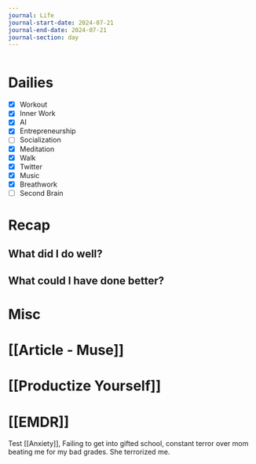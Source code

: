 ```yaml
---
journal: Life
journal-start-date: 2024-07-21
journal-end-date: 2024-07-21
journal-section: day
---
```


```calendar-nav
```

# Dailies

- [x] Workout
- [x] Inner Work
- [x] AI
- [x] Entrepreneurship
- [ ] Socialization
- [x] Meditation
- [x] Walk
- [x] Twitter
- [x] Music
- [x] Breathwork
- [ ] Second Brain

# Recap

## What did I do well?


## What could I have done better?


# Misc

# [[Article - Muse]]

# [[Productize Yourself]]

# [[EMDR]]

Test [[Anxiety]], Failing to get into gifted school, constant terror over mom beating me for my bad grades. She terrorized me.


